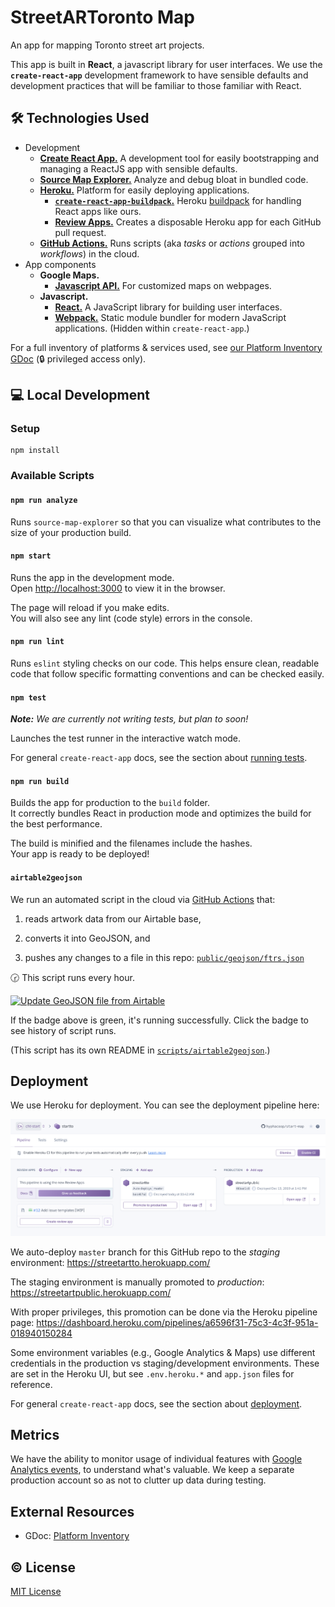 # StreetARToronto Map

An app for mapping Toronto street art projects.

This app is built in **React**, a javascript library for user interfaces. We
use the **`create-react-app`** development framework to have sensible defaults
and development practices that will be familiar to those familiar with React.

## :hammer_and_wrench: Technologies Used

- Development
  - [**Create React App.**][create-react-app] A development tool for easily bootstrapping and managing a ReactJS app with sensible defaults. 
  - [**Source Map Explorer.**][source-map-explorer] Analyze and debug bloat in bundled code.
  - [**Heroku.**][heroku] Platform for easily deploying applications.
    - [**`create-react-app-buildpack`.**][create-react-app-buildpack] Heroku
      [buildpack][heroku-buildpack] for handling React apps like ours.
    - [**Review Apps.**][review-apps] Creates a disposable Heroku app for each GitHub pull request.
  - [**GitHub Actions.**][github-actions] Runs scripts (aka _tasks_ or _actions_ grouped into _workflows_) in the cloud.
- App components
  - **Google Maps.**
    - [**Javascript API.**][gmaps-js] For customized maps on webpages.
  - **Javascript.**
    - [**React.**][react] A JavaScript library for building user interfaces.
    - [**Webpack.**][webpack] Static module bundler for modern JavaScript applications. (Hidden within `create-react-app`.)

For a full inventory of platforms & services used, see [our Platform Inventory GDoc][inventory] (:lock: privileged access only).

   [create-react-app]: https://create-react-app.dev/
   [source-map-explorer]: https://github.com/danvk/source-map-explorer
   [heroku]: https://www.heroku.com/what
   [heroku-buildpack]: https://devcenter.heroku.com/articles/buildpacks
   [create-react-app-buildpack]: https://github.com/mars/create-react-app-buildpack
   [review-apps]: https://devcenter.heroku.com/articles/github-integration-review-apps

   [gmaps-js]: https://developers.google.com/maps/documentation/javascript/tutorial
   [webpack]: https://webpack.js.org/concepts/
   [react]: https://reactjs.org/
   [inventory]: https://docs.google.com/document/d/1xdaF2JfF68RtSS5ajaOQFOfmvwG3YSSxuggum2jj9qc/edit#

## :computer: Local Development

### Setup

```
npm install
```

### Available Scripts

#### `npm run analyze`

Runs `source-map-explorer` so that you can visualize what contributes to the size of your production build.

#### `npm start`

Runs the app in the development mode.<br />
Open [http://localhost:3000](http://localhost:3000) to view it in the browser.

The page will reload if you make edits.<br />
You will also see any lint (code style) errors in the console.

#### `npm run lint`

Runs `eslint` styling checks on our code. This helps ensure clean, readable
code that follow specific formatting conventions and can be checked easily.

#### `npm test`

_**Note:** We are currently not writing tests, but plan to soon!_

Launches the test runner in the interactive watch mode.<br />

For general `create-react-app` docs,
see the section about [running tests](https://facebook.github.io/create-react-app/docs/running-tests).

#### `npm run build`

Builds the app for production to the `build` folder.<br />
It correctly bundles React in production mode and optimizes the build for the best performance.

The build is minified and the filenames include the hashes.<br />
Your app is ready to be deployed!

#### `airtable2geojson`

We run an automated script in the cloud via [GitHub Actions][github-actions] that:

1. reads artwork data from our Airtable base,
2. converts it into GeoJSON, and
3. pushes any changes to a file in this repo: [`public/geojson/ftrs.json`](/public/geojson/ftrs.json)

   [github-actions]: https://help.github.com/en/actions/getting-started-with-github-actions/about-github-actions

:clock230: This script runs every hour.

[![Update GeoJSON file from Airtable][badge]][logs]

   [badge]: https://github.com/hyphacoop/start-map/workflows/Update%20GeoJSON%20file%20from%20Airtable/badge.svg
   [logs]: https://github.com/hyphacoop/start-map/actions?query=workflow%3A%22Update+GeoJSON+file+from+Airtable%22

If the badge above is green, it's running successfully. Click the badge to see history of script runs.

(This script has its own README in [`scripts/airtable2geojson`](/scripts/airtable2geojson).)

## Deployment

We use Heroku for deployment. You can see the deployment pipeline here:

![Screenshot of Heroku pipeline](docs/heroku-pipeline-screenshot.png)

We auto-deploy `master` branch for this GitHub repo to the _staging_ environment:
https://streetartto.herokuapp.com/

The staging environment is manually promoted to _production_:
https://streetartpublic.herokuapp.com/

With proper privileges, this promotion can be done via the Heroku pipeline page:
https://dashboard.heroku.com/pipelines/a6596f31-75c3-4c3f-951a-018940150284

Some environment variables (e.g., Google Analytics & Maps) use different
credentials in the production vs staging/development environments. These are
set in the Heroku UI, but see `.env.heroku.*` and `app.json` files for
reference.

For general `create-react-app` docs,
see the section about [deployment](https://facebook.github.io/create-react-app/docs/deployment).

## Metrics

We have the ability to monitor usage of individual features with [Google
Analytics events][ga-events], to understand what's valuable. We keep a separate
production account so as not to clutter up data during testing.

   [ga-events]: https://github.com/react-ga/react-ga#reactgaeventargs

## External Resources

- GDoc: [Platform Inventory][inventory]

## :copyright: License
[MIT License](https://tldrlegal.com/license/mit-license)

<!-- Links -->
   [inventory]: https://docs.google.com/document/d/1xdaF2JfF68RtSS5ajaOQFOfmvwG3YSSxuggum2jj9qc/edit
